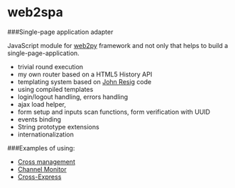 # web2spa

###Single-page application adapter

JavaScript module for [web2py](http://web2py.com) framework and not only that helps to build a single-page-application.
  -  trivial round execution
  -  my own router based on a HTML5 History API
  -  templating system based on [John Resig](http://ejohn.org/blog/javascript-micro-templating/) code
  -  using compiled templates
  -  login/logout handling, errors handling
  -  ajax load helper,
  -  form setup and inputs scan functions, form verification with UUID
  -  events binding
  -  String prototype extensions
  -  internationalization

###Examples of using:
  - [Cross management](https://github.com/andy-pro/Cross/tree/single_page_app)
  - [Channel Monitor](https://github.com/andy-pro/Channel-Monitor)
  - [Cross-Express](https://github.com/andy-pro/Cross-Express)
